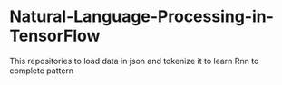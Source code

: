 # Natural-Language-Processing-in-TensorFlow
This repositories to load data in json and tokenize it to learn Rnn to complete pattern

